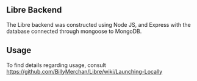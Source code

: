 ## Libre Backend

The Libre backend was constructed using Node JS, and Express with the database connected through mongoose to MongoDB.

## Usage
To find details regarding usage, consult https://github.com/BillyMerchan/Libre/wiki/Launching-Locally
